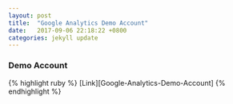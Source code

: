 ```yaml
---
layout: post
title:  "Google Analytics Demo Account"
date:   2017-09-06 22:18:22 +0800
categories: jekyll update
---
```

<h3>Demo Account</h3>
{% highlight ruby %}
[Link][Google-Analytics-Demo-Account]
{% endhighlight %}

[Google-Analytics-Demo-Account]:https://support.google.com/analytics/answer/6367342?hl=zh-Hant
